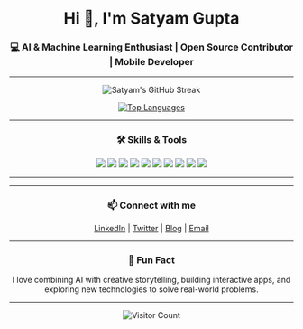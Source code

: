 <h1 align="center">Hi 👋, I'm Satyam Gupta</h1>
<h3 align="center">💻 AI & Machine Learning Enthusiast | Open Source Contributor | Mobile Developer</h3>

---

<p align="center">
  <img src="https://github-readme-streak-stats.herokuapp.com/?user=Satyamgupta31&theme=tokyonight&hide_border=true" alt="Satyam's GitHub Streak" />
</p>

<p align="center">
  <a href="https://github.com/Satyamgupta31?tab=repositories">
    <img src="https://github-readme-stats.vercel.app/api/top-langs/?username=Satyamgupta31&layout=compact&theme=tokyonight&hide_border=true" alt="Top Languages" />
  </a>
</p>

---

<h3 align="center">🛠️ Skills & Tools</h3>
<p align="center">
  <img src="https://img.shields.io/badge/Python-3776AB?style=for-the-badge&logo=python&logoColor=white" />
  <img src="https://img.shields.io/badge/NumPy-013243?style=for-the-badge&logo=numpy&logoColor=white" />
  <img src="https://img.shields.io/badge/Pandas-150458?style=for-the-badge&logo=pandas&logoColor=white" />
  <img src="https://img.shields.io/badge/Kotlin-0095D5?style=for-the-badge&logo=kotlin&logoColor=white" />
  <img src="https://img.shields.io/badge/Jetpack%20Compose-4285F4?style=for-the-badge&logo=android&logoColor=white" />
  <img src="https://img.shields.io/badge/Firebase-FFCA28?style=for-the-badge&logo=firebase&logoColor=black" />
  <img src="https://img.shields.io/badge/Swift-FA7343?style=for-the-badge&logo=swift&logoColor=white" />
  <img src="https://img.shields.io/badge/HTML-E34F26?style=for-the-badge&logo=html5&logoColor=white" />
  <img src="https://img.shields.io/badge/C++-00599C?style=for-the-badge&logo=c%2B%2B&logoColor=white" />
  <img src="https://img.shields.io/badge/Java-007396?style=for-the-badge&logo=java&logoColor=white" />
</p>

---
---

<h3 align="center">📫 Connect with me</h3>
<p align="center">
  <a href="https://linkedin.com/in/satyamgupta31" target="_blank">LinkedIn</a> |
  <a href="https://twitter.com/" target="_blank">Twitter</a> |
  <a href="https://medium.com/" target="_blank">Blog</a> |
  <a href="mailto:Satyamkumarg089@gmail.com">Email</a>
</p>

---

<h3 align="center">🎯 Fun Fact</h3>
<p align="center">
I love combining AI with creative storytelling, building interactive apps, and exploring new technologies to solve real-world problems.
</p>

---

<p align="center">
  <img src="https://komarev.com/ghpvc/?username=Satyamgupta31&color=blueviolet&style=flat-square" alt="Visitor Count" />
</p>
